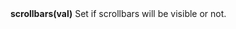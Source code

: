 <a name="scrollbars"><h3 style="padding-top: 40px; margin-top: 40px;"></h3></a>
**scrollbars(val)** Set if scrollbars will be visible or not.